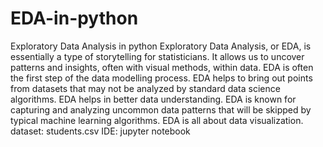 # EDA-in-python
Exploratory Data Analysis in python
Exploratory Data Analysis, or EDA, is essentially a type of storytelling for statisticians. It allows us to uncover patterns and insights, often with visual methods, within data. EDA is often the first step of the data modelling process. EDA helps to bring out points from datasets that may not be analyzed by standard data science algorithms. EDA helps in better data understanding. EDA is known for capturing and analyzing uncommon data patterns that will be skipped by typical machine learning algorithms. EDA is all about data visualization.
dataset: students.csv
IDE: jupyter notebook

